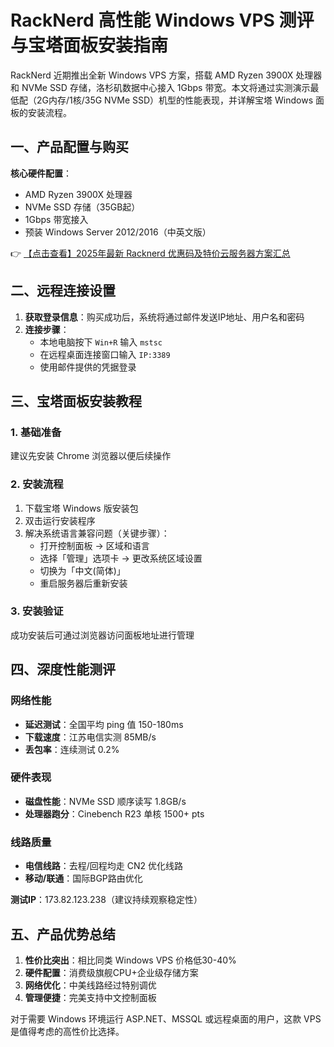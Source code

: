 # RackNerd 高性能 Windows VPS 测评与宝塔面板安装指南

RackNerd 近期推出全新 Windows VPS 方案，搭载 AMD Ryzen 3900X 处理器和 NVMe SSD 存储，洛杉矶数据中心接入 1Gbps 带宽。本文将通过实测演示最低配（2G内存/1核/35G NVMe SSD）机型的性能表现，并详解宝塔 Windows 面板的安装流程。

## 一、产品配置与购买

**核心硬件配置**：
- AMD Ryzen 3900X 处理器
- NVMe SSD 存储（35GB起）
- 1Gbps 带宽接入
- 预装 Windows Server 2012/2016（中英文版）

👉 [【点击查看】2025年最新 Racknerd 优惠码及特价云服务器方案汇总](https://bit.ly/Rack_Nerd)

## 二、远程连接设置

1. **获取登录信息**：购买成功后，系统将通过邮件发送IP地址、用户名和密码
2. **连接步骤**：
   - 本地电脑按下 `Win+R` 输入 `mstsc`
   - 在远程桌面连接窗口输入 `IP:3389`
   - 使用邮件提供的凭据登录

## 三、宝塔面板安装教程

### 1. 基础准备
建议先安装 Chrome 浏览器以便后续操作

### 2. 安装流程
1. 下载宝塔 Windows 版安装包
2. 双击运行安装程序
3. 解决系统语言兼容问题（关键步骤）：
   - 打开控制面板 → 区域和语言
   - 选择「管理」选项卡 → 更改系统区域设置
   - 切换为「中文(简体)」
   - 重启服务器后重新安装

### 3. 安装验证
成功安装后可通过浏览器访问面板地址进行管理

## 四、深度性能测评

### 网络性能
- **延迟测试**：全国平均 ping 值 150-180ms
- **下载速度**：江苏电信实测 85MB/s
- **丢包率**：连续测试 0.2%

### 硬件表现
- **磁盘性能**：NVMe SSD 顺序读写 1.8GB/s
- **处理器跑分**：Cinebench R23 单核 1500+ pts

### 线路质量
- **电信线路**：去程/回程均走 CN2 优化线路
- **移动/联通**：国际BGP路由优化

**测试IP**：173.82.123.238（建议持续观察稳定性）

## 五、产品优势总结

1. **性价比突出**：相比同类 Windows VPS 价格低30-40%
2. **硬件配置**：消费级旗舰CPU+企业级存储方案
3. **网络优化**：中美线路经过特别调优
4. **管理便捷**：完美支持中文控制面板

对于需要 Windows 环境运行 ASP.NET、MSSQL 或远程桌面的用户，这款 VPS 是值得考虑的高性价比选择。